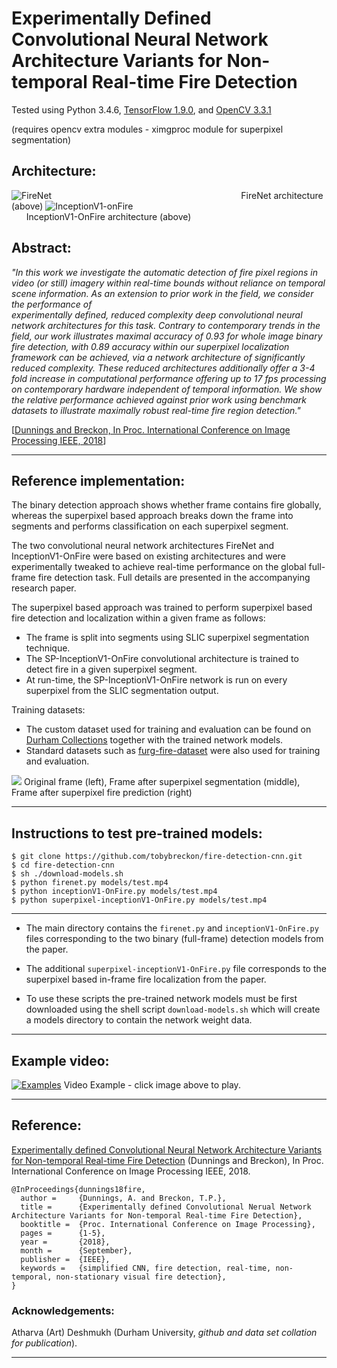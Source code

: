 # Experimentally Defined Convolutional Neural Network Architecture Variants for Non-temporal Real-time Fire Detection

Tested using Python 3.4.6, [TensorFlow 1.9.0](https://www.tensorflow.org/install/), and [OpenCV 3.3.1](http://www.opencv.org)

(requires opencv extra modules - ximgproc module for superpixel segmentation)

## Architecture:
![FireNet](https://github.com/tobybreckon/fire-detection-cnn/blob/master/images/FireNet.png)
&nbsp;&nbsp;&nbsp;&nbsp;&nbsp;&nbsp;&nbsp;&nbsp;&nbsp;&nbsp;&nbsp;&nbsp;&nbsp;&nbsp;&nbsp;&nbsp;
&nbsp;&nbsp;&nbsp;&nbsp;&nbsp;&nbsp;&nbsp;&nbsp;&nbsp;&nbsp;&nbsp;&nbsp;&nbsp;&nbsp;&nbsp;&nbsp;
&nbsp;&nbsp;&nbsp;&nbsp;&nbsp;&nbsp;&nbsp;&nbsp;&nbsp;&nbsp;&nbsp;&nbsp;&nbsp;&nbsp;&nbsp;&nbsp;
&nbsp;&nbsp;&nbsp;&nbsp;&nbsp;&nbsp;&nbsp;&nbsp;&nbsp;&nbsp;&nbsp;&nbsp;&nbsp;&nbsp;&nbsp;&nbsp;
&nbsp;&nbsp;&nbsp;&nbsp;&nbsp;&nbsp;&nbsp;&nbsp;FireNet architecture (above)
![InceptionV1-onFire](https://github.com/tobybreckon/fire-detection-cnn/blob/master/images/InceptionV1-OnFire.png)
&nbsp;&nbsp;&nbsp;&nbsp;&nbsp;&nbsp;&nbsp;&nbsp;&nbsp;&nbsp;&nbsp;&nbsp;&nbsp;&nbsp;&nbsp;&nbsp;
&nbsp;&nbsp;&nbsp;&nbsp;&nbsp;&nbsp;&nbsp;&nbsp;&nbsp;&nbsp;&nbsp;&nbsp;&nbsp;&nbsp;&nbsp;&nbsp;
&nbsp;&nbsp;&nbsp;&nbsp;&nbsp;&nbsp;&nbsp;&nbsp;&nbsp;&nbsp;&nbsp;&nbsp;&nbsp;&nbsp;&nbsp;&nbsp;
&nbsp;&nbsp;&nbsp;&nbsp;&nbsp;&nbsp;&nbsp;&nbsp;&nbsp;&nbsp;&nbsp;&nbsp;&nbsp;&nbsp;&nbsp;&nbsp;
&nbsp;&nbsp;&nbsp;&nbsp;&nbsp;&nbsp;InceptionV1-OnFire architecture (above)

## Abstract:

_"In  this  work  we  investigate  the  automatic  detection  of  fire pixel  regions  in  video  (or  still)  imagery  within  real-time
bounds without reliance on temporal scene information.  As an extension to prior work in the field, we consider the performance  of  
experimentally  defined,  reduced  complexity  deep convolutional neural network architectures for this task. Contrary to contemporary trends in the field, our work illustrates
maximal accuracy of 0.93 for whole image binary fire detection,  with  0.89  accuracy  within  our  superpixel  localization
framework  can  be  achieved,  via  a  network  architecture  of significantly reduced complexity. These reduced architectures
additionally  offer  a  3-4  fold  increase  in  computational  performance offering up to 17 fps processing on contemporary
hardware  independent  of  temporal  information.    We  show the  relative  performance  achieved  against  prior  work  using
benchmark datasets to illustrate maximally robust real-time fire region detection."_

[[Dunnings and Breckon, In Proc. International Conference on Image Processing IEEE, 2018](https://breckon.org/toby/publications/papers/dunnings18fire.pdf)]

---

## Reference implementation:
The binary detection approach shows whether frame contains fire globally, whereas the superpixel based approach breaks down the frame into segments and performs classification on each superpixel segment.

The two convolutional neural network architectures FireNet and InceptionV1-OnFire were based on existing architectures and were experimentally tweaked to achieve real-time performance on the global full-frame fire detection task. Full details are presented in the accompanying research paper.

The superpixel based approach was trained to perform superpixel based fire detection and localization within a given frame as follows:
  * The frame is split into segments using SLIC superpixel segmentation technique.
  * The SP-InceptionV1-OnFire convolutional architecture is trained to detect fire in a given superpixel segment.
  * At run-time, the SP-InceptionV1-OnFire network is run on every superpixel from the SLIC segmentation output.

Training datasets:

* The custom dataset used for training and evaluation can be found on [Durham Collections](https://collections.durham.ac.uk/collections/r1ww72bb497) together with the trained network models.
* Standard datasets such as [furg-fire-dataset](https://github.com/steffensbola/furg-fire-dataset) were also used for training and evaluation.

![](https://github.com/tobybreckon/fire-detection-cnn/blob/master/images/slic-stages.png)
Original frame (left), Frame after superpixel segmentation (middle), Frame after superpixel fire prediction (right)

---
## Instructions to test pre-trained models:

```
$ git clone https://github.com/tobybreckon/fire-detection-cnn.git
$ cd fire-detection-cnn
$ sh ./download-models.sh
$ python firenet.py models/test.mp4
$ python inceptionV1-OnFire.py models/test.mp4
$ python superpixel-inceptionV1-OnFire.py models/test.mp4
```
---

* The main directory contains the ```firenet.py``` and ```inceptionV1-OnFire.py``` files corresponding to the two binary (full-frame) detection models from the paper.
* The additional ```superpixel-inceptionV1-OnFire.py``` file corresponds to the superpixel based in-frame fire localization from the paper.

* To use these scripts the pre-trained network models must be first downloaded using the shell script ```download-models.sh``` which will create a models directory to contain the network weight data.

---

## Example video:
[![Examples](https://github.com/tobybreckon/fire-detection-cnn/blob/master/images/slic-ex.png)](https://youtu.be/RcNj8aMDer4)
Video Example - click image above to play.

---

## Reference:

[Experimentally defined Convolutional Neural Network Architecture Variants for Non-temporal Real-time Fire Detection](https://breckon.org/toby/publications/papers/dunnings18fire.pdf)
(Dunnings and Breckon), In Proc. International Conference on Image Processing IEEE, 2018.
```
@InProceedings{dunnings18fire,
  author =     {Dunnings, A. and Breckon, T.P.},
  title =      {Experimentally defined Convolutional Nerual Network Architecture Variants for Non-temporal Real-time Fire Detection},
  booktitle =  {Proc. International Conference on Image Processing},
  pages =      {1-5},
  year =       {2018},
  month =      {September},
  publisher =  {IEEE},
  keywords =   {simplified CNN, fire detection, real-time, non-temporal, non-stationary visual fire detection},
}

```

### Acknowledgements:

Atharva (Art) Deshmukh (Durham University, _github and data set collation for publication_).

---
